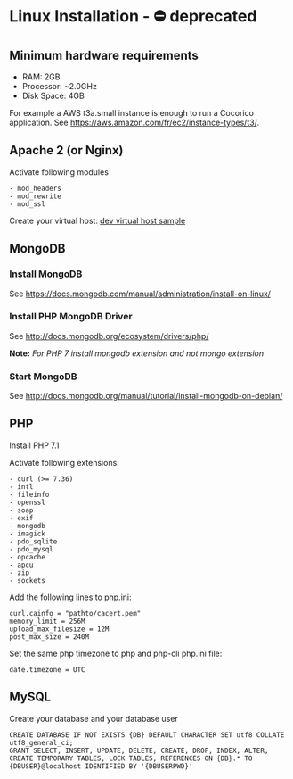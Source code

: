 # Linux Installation - ⛔️ deprecated

## Minimum hardware requirements
- RAM: 2GB
- Processor: ~2.0GHz
- Disk Space: 4GB

For example a AWS t3a.small instance is enough to run a Cocorico application. See https://aws.amazon.com/fr/ec2/instance-types/t3/.

## Apache 2 (or Nginx)

Activate following modules

    - mod_headers
    - mod_rewrite
    - mod_ssl

Create your virtual host: [dev virtual host sample](virtual-hosts.md)


## MongoDB 

### Install MongoDB 

See https://docs.mongodb.com/manual/administration/install-on-linux/

### Install PHP MongoDB Driver 

See http://docs.mongodb.org/ecosystem/drivers/php/
    
**Note:** *For PHP 7 install mongodb extension and not mongo extension*

### Start MongoDB 

See http://docs.mongodb.org/manual/tutorial/install-mongodb-on-debian/
    
    
## PHP
    
Install PHP 7.1

Activate following extensions:

    - curl (>= 7.36)
    - intl
    - fileinfo
    - openssl
    - soap
    - exif
    - mongodb
    - imagick
    - pdo_sqlite
    - pdo_mysql
    - opcache
    - apcu
    - zip
    - sockets
    
Add the following lines to php.ini:

    curl.cainfo = "pathto/cacert.pem"
    memory_limit = 256M
    upload_max_filesize = 12M
    post_max_size = 240M

Set the same php timezone to php and php-cli php.ini file:

    date.timezone = UTC  
        
        
## MySQL 

Create your database and your database user

    CREATE DATABASE IF NOT EXISTS {DB} DEFAULT CHARACTER SET utf8 COLLATE utf8_general_ci;
    GRANT SELECT, INSERT, UPDATE, DELETE, CREATE, DROP, INDEX, ALTER, CREATE TEMPORARY TABLES, LOCK TABLES, REFERENCES ON {DB}.* TO {DBUSER}@localhost IDENTIFIED BY '{DBUSERPWD}'
